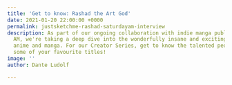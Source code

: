 ```yaml
---
title: 'Get to know: Rashad the Art God'
date: 2021-01-20 22:00:00 +0000
permalink: justsketchme-rashad-saturdayam-interview
description: As part of our ongoing collaboration with indie manga publisher Saturday
  AM, we're taking a deep dive into the wonderfully insane and exciting worlds of
  anime and manga. For our Creator Series, get to know the talented people behind
  some of your favourite titles!
image: ''
author: Dante Ludolf

---
```


